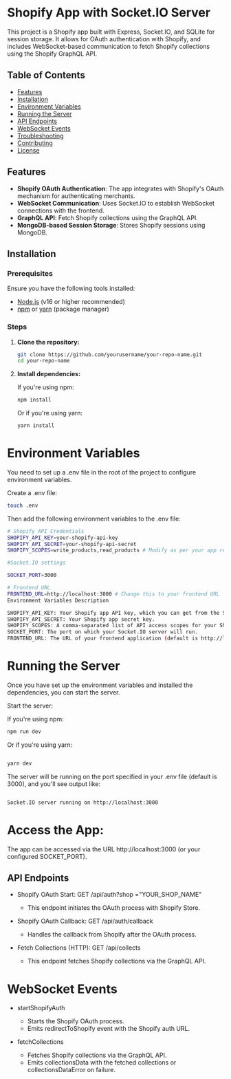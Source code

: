 # Shopify App with Socket.IO Server

This project is a Shopify app built with Express, Socket.IO, and SQLite for session storage. It allows for OAuth authentication with Shopify, and includes WebSocket-based communication to fetch Shopify collections using the Shopify GraphQL API.

## Table of Contents

- [Features](#features)
- [Installation](#installation)
- [Environment Variables](#environment-variables)
- [Running the Server](#running-the-server)
- [API Endpoints](#api-endpoints)
- [WebSocket Events](#websocket-events)
- [Troubleshooting](#troubleshooting)
- [Contributing](#contributing)
- [License](#license)

## Features

- **Shopify OAuth Authentication**: The app integrates with Shopify's OAuth mechanism for authenticating merchants.
- **WebSocket Communication**: Uses Socket.IO to establish WebSocket connections with the frontend.
- **GraphQL API**: Fetch Shopify collections using the GraphQL API.
- **MongoDB-based Session Storage**: Stores Shopify sessions using MongoDB.

## Installation

### Prerequisites

Ensure you have the following tools installed:

- [Node.js](https://nodejs.org/) (v16 or higher recommended)
- [npm](https://www.npmjs.com/) or [yarn](https://yarnpkg.com/) (package manager)


### Steps

1. **Clone the repository:**

   ```bash
   git clone https://github.com/yourusername/your-repo-name.git
   cd your-repo-name

2. **Install dependencies:**

      If you're using npm:

   ```bash
   npm install
   ```
      Or if you're using yarn:

   ```bash
   yarn install
   ```

# Environment Variables #
You need to set up a .env file in the root of the project to configure environment variables.

Create a .env file:

```bash
touch .env
```
Then add the following environment variables to the .env file:

```bash
# Shopify API Credentials
SHOPIFY_API_KEY=your-shopify-api-key
SHOPIFY_API_SECRET=your-shopify-api-secret
SHOPIFY_SCOPES=write_products,read_products # Modify as per your app requirements

#Socket.IO settings

SOCKET_PORT=3000

# Frontend URL
FRONTEND_URL=http://localhost:3000 # Change this to your frontend URL
Environment Variables Description 

SHOPIFY_API_KEY: Your Shopify app API key, which you can get from the Shopify Partner Dashboard.
SHOPIFY_API_SECRET: Your Shopify app secret key.
SHOPIFY_SCOPES: A comma-separated list of API access scopes for your Shopify app. Examples include write_products, read_products.
SOCKET_PORT: The port on which your Socket.IO server will run.
FRONTEND_URL: The URL of your frontend application (default is http://localhost:3000).
```
# Running the Server
Once you have set up the environment variables and installed the dependencies, you can start the server.

Start the server:

If you're using npm:

```bash
npm run dev
```
Or if you're using yarn:

```bash

yarn dev
```
The server will be running on the port specified in your .env file (default is 3000), and you'll see output like:

```bash

Socket.IO server running on http://localhost:3000
```

# Access the App:

The app can be accessed via the URL http://localhost:3000 (or your configured SOCKET_PORT).

## API Endpoints

- Shopify OAuth Start: GET /api/auth?shop ="YOUR_SHOP_NAME"

   -  This endpoint initiates the OAuth process with Shopify Store.
- Shopify OAuth Callback: GET /api/auth/callback

   - Handles the callback from Shopify after the OAuth process.
- Fetch Collections (HTTP): GET /api/collects

   - This endpoint fetches Shopify collections via the GraphQL API.
# WebSocket Events
- startShopifyAuth

   - Starts the Shopify OAuth process.
   - Emits redirectToShopify event with the Shopify auth URL.
-  fetchCollections

   - Fetches Shopify collections via the GraphQL API.
   - Emits collectionsData with the fetched collections or collectionsDataError on failure.